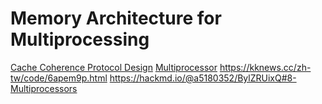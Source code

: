 # Memory Architecture for Multiprocessing



[Cache Coherence Protocol Design](https://www.youtube.com/watch?v=zxHxgB07Yn8)
[Multiprocessor](http://violin-tao.blogspot.com/2014/11/ntu-ch2-part-2-multiprocessor.html)
https://kknews.cc/zh-tw/code/6apem9p.html
https://hackmd.io/@a5180352/BylZRUixQ#8-Multiprocessors